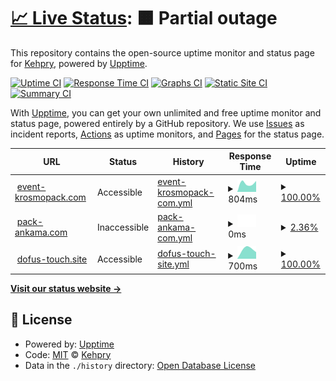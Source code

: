 # [📈 Live Status](https://Kehpry.github.io/phishcheck): <!--live status--> **🟧 Partial outage**

This repository contains the open-source uptime monitor and status page for [Kehpry](https://Kehpry.github.io/phishcheck), powered by [Upptime](https://github.com/upptime/upptime).

[![Uptime CI](https://github.com/Kehpry/phishcheck/workflows/Uptime%20CI/badge.svg)](https://github.com/Kehpry/phishcheck/actions?query=workflow%3A%22Uptime+CI%22)
[![Response Time CI](https://github.com/Kehpry/phishcheck/workflows/Response%20Time%20CI/badge.svg)](https://github.com/Kehpry/phishcheck/actions?query=workflow%3A%22Response+Time+CI%22)
[![Graphs CI](https://github.com/Kehpry/phishcheck/workflows/Graphs%20CI/badge.svg)](https://github.com/Kehpry/phishcheck/actions?query=workflow%3A%22Graphs+CI%22)
[![Static Site CI](https://github.com/Kehpry/phishcheck/workflows/Static%20Site%20CI/badge.svg)](https://github.com/Kehpry/phishcheck/actions?query=workflow%3A%22Static+Site+CI%22)
[![Summary CI](https://github.com/Kehpry/phishcheck/workflows/Summary%20CI/badge.svg)](https://github.com/Kehpry/phishcheck/actions?query=workflow%3A%22Summary+CI%22)

With [Upptime](https://upptime.js.org), you can get your own unlimited and free uptime monitor and status page, powered entirely by a GitHub repository. We use [Issues](https://github.com/Kehpry/phishcheck/issues) as incident reports, [Actions](https://github.com/Kehpry/phishcheck/actions) as uptime monitors, and [Pages](https://Kehpry.github.io/phishcheck) for the status page.

<!--start: status pages-->
<!-- This summary is generated by Upptime (https://github.com/upptime/upptime) -->
<!-- Do not edit this manually, your changes will be overwritten -->
<!-- prettier-ignore -->
| URL | Status | History | Response Time | Uptime |
| --- | ------ | ------- | ------------- | ------ |
| <img alt="" src="https://favicons.githubusercontent.com/event-krosmopack.com" height="13"> [event-krosmopack.com](https://event-krosmopack.com) | Accessible | [event-krosmopack-com.yml](https://github.com/Kehpry/phishcheck/commits/HEAD/history/event-krosmopack-com.yml) | <details><summary><img alt="Response time graph" src="./graphs/event-krosmopack-com/response-time-week.png" height="20"> 804ms</summary><br><a href="https://phishcheck.dofhelp.fr/history/event-krosmopack-com"><img alt="Response time 804" src="https://img.shields.io/endpoint?url=https%3A%2F%2Fraw.githubusercontent.com%2FKehpry%2Fphishcheck%2FHEAD%2Fapi%2Fevent-krosmopack-com%2Fresponse-time.json"></a><br><a href="https://phishcheck.dofhelp.fr/history/event-krosmopack-com"><img alt="24-hour response time 804" src="https://img.shields.io/endpoint?url=https%3A%2F%2Fraw.githubusercontent.com%2FKehpry%2Fphishcheck%2FHEAD%2Fapi%2Fevent-krosmopack-com%2Fresponse-time-day.json"></a><br><a href="https://phishcheck.dofhelp.fr/history/event-krosmopack-com"><img alt="7-day response time 804" src="https://img.shields.io/endpoint?url=https%3A%2F%2Fraw.githubusercontent.com%2FKehpry%2Fphishcheck%2FHEAD%2Fapi%2Fevent-krosmopack-com%2Fresponse-time-week.json"></a><br><a href="https://phishcheck.dofhelp.fr/history/event-krosmopack-com"><img alt="30-day response time 804" src="https://img.shields.io/endpoint?url=https%3A%2F%2Fraw.githubusercontent.com%2FKehpry%2Fphishcheck%2FHEAD%2Fapi%2Fevent-krosmopack-com%2Fresponse-time-month.json"></a><br><a href="https://phishcheck.dofhelp.fr/history/event-krosmopack-com"><img alt="1-year response time 804" src="https://img.shields.io/endpoint?url=https%3A%2F%2Fraw.githubusercontent.com%2FKehpry%2Fphishcheck%2FHEAD%2Fapi%2Fevent-krosmopack-com%2Fresponse-time-year.json"></a></details> | <details><summary><a href="https://phishcheck.dofhelp.fr/history/event-krosmopack-com">100.00%</a></summary><a href="https://phishcheck.dofhelp.fr/history/event-krosmopack-com"><img alt="All-time uptime 100.00%" src="https://img.shields.io/endpoint?url=https%3A%2F%2Fraw.githubusercontent.com%2FKehpry%2Fphishcheck%2FHEAD%2Fapi%2Fevent-krosmopack-com%2Fuptime.json"></a><br><a href="https://phishcheck.dofhelp.fr/history/event-krosmopack-com"><img alt="24-hour uptime 100.00%" src="https://img.shields.io/endpoint?url=https%3A%2F%2Fraw.githubusercontent.com%2FKehpry%2Fphishcheck%2FHEAD%2Fapi%2Fevent-krosmopack-com%2Fuptime-day.json"></a><br><a href="https://phishcheck.dofhelp.fr/history/event-krosmopack-com"><img alt="7-day uptime 100.00%" src="https://img.shields.io/endpoint?url=https%3A%2F%2Fraw.githubusercontent.com%2FKehpry%2Fphishcheck%2FHEAD%2Fapi%2Fevent-krosmopack-com%2Fuptime-week.json"></a><br><a href="https://phishcheck.dofhelp.fr/history/event-krosmopack-com"><img alt="30-day uptime 100.00%" src="https://img.shields.io/endpoint?url=https%3A%2F%2Fraw.githubusercontent.com%2FKehpry%2Fphishcheck%2FHEAD%2Fapi%2Fevent-krosmopack-com%2Fuptime-month.json"></a><br><a href="https://phishcheck.dofhelp.fr/history/event-krosmopack-com"><img alt="1-year uptime 100.00%" src="https://img.shields.io/endpoint?url=https%3A%2F%2Fraw.githubusercontent.com%2FKehpry%2Fphishcheck%2FHEAD%2Fapi%2Fevent-krosmopack-com%2Fuptime-year.json"></a></details>
| <img alt="" src="https://favicons.githubusercontent.com/pack-ankama.com" height="13"> [pack-ankama.com](https://pack-ankama.com) | Inaccessible | [pack-ankama-com.yml](https://github.com/Kehpry/phishcheck/commits/HEAD/history/pack-ankama-com.yml) | <details><summary><img alt="Response time graph" src="./graphs/pack-ankama-com/response-time-week.png" height="20"> 0ms</summary><br><a href="https://phishcheck.dofhelp.fr/history/pack-ankama-com"><img alt="Response time 0" src="https://img.shields.io/endpoint?url=https%3A%2F%2Fraw.githubusercontent.com%2FKehpry%2Fphishcheck%2FHEAD%2Fapi%2Fpack-ankama-com%2Fresponse-time.json"></a><br><a href="https://phishcheck.dofhelp.fr/history/pack-ankama-com"><img alt="24-hour response time 0" src="https://img.shields.io/endpoint?url=https%3A%2F%2Fraw.githubusercontent.com%2FKehpry%2Fphishcheck%2FHEAD%2Fapi%2Fpack-ankama-com%2Fresponse-time-day.json"></a><br><a href="https://phishcheck.dofhelp.fr/history/pack-ankama-com"><img alt="7-day response time 0" src="https://img.shields.io/endpoint?url=https%3A%2F%2Fraw.githubusercontent.com%2FKehpry%2Fphishcheck%2FHEAD%2Fapi%2Fpack-ankama-com%2Fresponse-time-week.json"></a><br><a href="https://phishcheck.dofhelp.fr/history/pack-ankama-com"><img alt="30-day response time 0" src="https://img.shields.io/endpoint?url=https%3A%2F%2Fraw.githubusercontent.com%2FKehpry%2Fphishcheck%2FHEAD%2Fapi%2Fpack-ankama-com%2Fresponse-time-month.json"></a><br><a href="https://phishcheck.dofhelp.fr/history/pack-ankama-com"><img alt="1-year response time 0" src="https://img.shields.io/endpoint?url=https%3A%2F%2Fraw.githubusercontent.com%2FKehpry%2Fphishcheck%2FHEAD%2Fapi%2Fpack-ankama-com%2Fresponse-time-year.json"></a></details> | <details><summary><a href="https://phishcheck.dofhelp.fr/history/pack-ankama-com">2.36%</a></summary><a href="https://phishcheck.dofhelp.fr/history/pack-ankama-com"><img alt="All-time uptime 2.36%" src="https://img.shields.io/endpoint?url=https%3A%2F%2Fraw.githubusercontent.com%2FKehpry%2Fphishcheck%2FHEAD%2Fapi%2Fpack-ankama-com%2Fuptime.json"></a><br><a href="https://phishcheck.dofhelp.fr/history/pack-ankama-com"><img alt="24-hour uptime 2.36%" src="https://img.shields.io/endpoint?url=https%3A%2F%2Fraw.githubusercontent.com%2FKehpry%2Fphishcheck%2FHEAD%2Fapi%2Fpack-ankama-com%2Fuptime-day.json"></a><br><a href="https://phishcheck.dofhelp.fr/history/pack-ankama-com"><img alt="7-day uptime 2.36%" src="https://img.shields.io/endpoint?url=https%3A%2F%2Fraw.githubusercontent.com%2FKehpry%2Fphishcheck%2FHEAD%2Fapi%2Fpack-ankama-com%2Fuptime-week.json"></a><br><a href="https://phishcheck.dofhelp.fr/history/pack-ankama-com"><img alt="30-day uptime 2.36%" src="https://img.shields.io/endpoint?url=https%3A%2F%2Fraw.githubusercontent.com%2FKehpry%2Fphishcheck%2FHEAD%2Fapi%2Fpack-ankama-com%2Fuptime-month.json"></a><br><a href="https://phishcheck.dofhelp.fr/history/pack-ankama-com"><img alt="1-year uptime 2.36%" src="https://img.shields.io/endpoint?url=https%3A%2F%2Fraw.githubusercontent.com%2FKehpry%2Fphishcheck%2FHEAD%2Fapi%2Fpack-ankama-com%2Fuptime-year.json"></a></details>
| <img alt="" src="https://favicons.githubusercontent.com/dofus-touch.site" height="13"> [dofus-touch.site](https://dofus-touch.site) | Accessible | [dofus-touch-site.yml](https://github.com/Kehpry/phishcheck/commits/HEAD/history/dofus-touch-site.yml) | <details><summary><img alt="Response time graph" src="./graphs/dofus-touch-site/response-time-week.png" height="20"> 700ms</summary><br><a href="https://phishcheck.dofhelp.fr/history/dofus-touch-site"><img alt="Response time 700" src="https://img.shields.io/endpoint?url=https%3A%2F%2Fraw.githubusercontent.com%2FKehpry%2Fphishcheck%2FHEAD%2Fapi%2Fdofus-touch-site%2Fresponse-time.json"></a><br><a href="https://phishcheck.dofhelp.fr/history/dofus-touch-site"><img alt="24-hour response time 700" src="https://img.shields.io/endpoint?url=https%3A%2F%2Fraw.githubusercontent.com%2FKehpry%2Fphishcheck%2FHEAD%2Fapi%2Fdofus-touch-site%2Fresponse-time-day.json"></a><br><a href="https://phishcheck.dofhelp.fr/history/dofus-touch-site"><img alt="7-day response time 700" src="https://img.shields.io/endpoint?url=https%3A%2F%2Fraw.githubusercontent.com%2FKehpry%2Fphishcheck%2FHEAD%2Fapi%2Fdofus-touch-site%2Fresponse-time-week.json"></a><br><a href="https://phishcheck.dofhelp.fr/history/dofus-touch-site"><img alt="30-day response time 700" src="https://img.shields.io/endpoint?url=https%3A%2F%2Fraw.githubusercontent.com%2FKehpry%2Fphishcheck%2FHEAD%2Fapi%2Fdofus-touch-site%2Fresponse-time-month.json"></a><br><a href="https://phishcheck.dofhelp.fr/history/dofus-touch-site"><img alt="1-year response time 700" src="https://img.shields.io/endpoint?url=https%3A%2F%2Fraw.githubusercontent.com%2FKehpry%2Fphishcheck%2FHEAD%2Fapi%2Fdofus-touch-site%2Fresponse-time-year.json"></a></details> | <details><summary><a href="https://phishcheck.dofhelp.fr/history/dofus-touch-site">100.00%</a></summary><a href="https://phishcheck.dofhelp.fr/history/dofus-touch-site"><img alt="All-time uptime 100.00%" src="https://img.shields.io/endpoint?url=https%3A%2F%2Fraw.githubusercontent.com%2FKehpry%2Fphishcheck%2FHEAD%2Fapi%2Fdofus-touch-site%2Fuptime.json"></a><br><a href="https://phishcheck.dofhelp.fr/history/dofus-touch-site"><img alt="24-hour uptime 100.00%" src="https://img.shields.io/endpoint?url=https%3A%2F%2Fraw.githubusercontent.com%2FKehpry%2Fphishcheck%2FHEAD%2Fapi%2Fdofus-touch-site%2Fuptime-day.json"></a><br><a href="https://phishcheck.dofhelp.fr/history/dofus-touch-site"><img alt="7-day uptime 100.00%" src="https://img.shields.io/endpoint?url=https%3A%2F%2Fraw.githubusercontent.com%2FKehpry%2Fphishcheck%2FHEAD%2Fapi%2Fdofus-touch-site%2Fuptime-week.json"></a><br><a href="https://phishcheck.dofhelp.fr/history/dofus-touch-site"><img alt="30-day uptime 100.00%" src="https://img.shields.io/endpoint?url=https%3A%2F%2Fraw.githubusercontent.com%2FKehpry%2Fphishcheck%2FHEAD%2Fapi%2Fdofus-touch-site%2Fuptime-month.json"></a><br><a href="https://phishcheck.dofhelp.fr/history/dofus-touch-site"><img alt="1-year uptime 100.00%" src="https://img.shields.io/endpoint?url=https%3A%2F%2Fraw.githubusercontent.com%2FKehpry%2Fphishcheck%2FHEAD%2Fapi%2Fdofus-touch-site%2Fuptime-year.json"></a></details>

<!--end: status pages-->

[**Visit our status website →**](https://Kehpry.github.io/phishcheck)

## 📄 License

- Powered by: [Upptime](https://github.com/upptime/upptime)
- Code: [MIT](./LICENSE) © [Kehpry](https://Kehpry.github.io/phishcheck)
- Data in the `./history` directory: [Open Database License](https://opendatacommons.org/licenses/odbl/1-0/)
